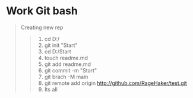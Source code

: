 # Work Git bash
> Creating new rep
>> 1. cd D:/
>> 2. git init "Start"
>> 3. cd D:/Start
>> 4. touch readme.md
>> 5. git add readme.md
>> 6. git commit -m "Start"
>> 7. git brach -M main
>> 8. git remote add origin http://github.com/RageHaker/test.git
>> 9. Its all
